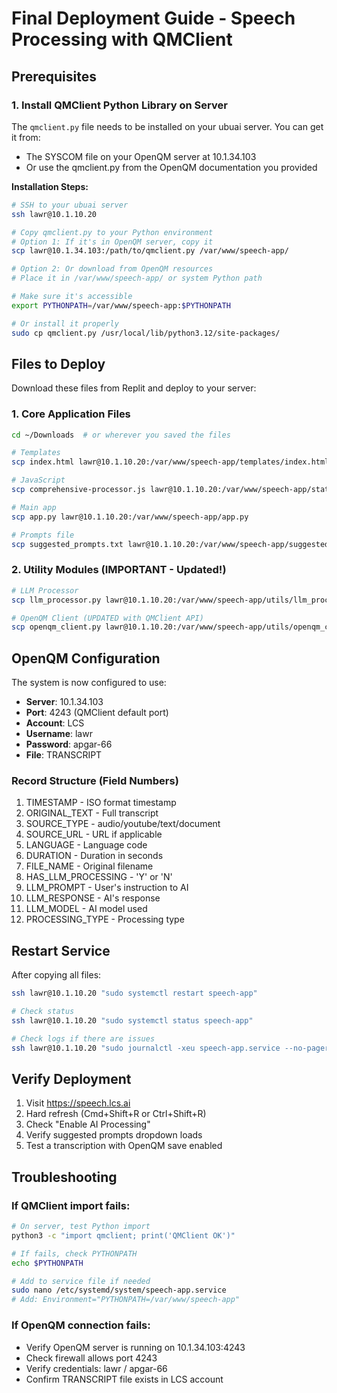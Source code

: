 # Final Deployment Guide - Speech Processing with QMClient

## Prerequisites

### 1. Install QMClient Python Library on Server

The `qmclient.py` file needs to be installed on your ubuai server. You can get it from:
- The SYSCOM file on your OpenQM server at 10.1.34.103
- Or use the qmclient.py from the OpenQM documentation you provided

**Installation Steps:**
```bash
# SSH to your ubuai server
ssh lawr@10.1.10.20

# Copy qmclient.py to your Python environment
# Option 1: If it's in OpenQM server, copy it
scp lawr@10.1.34.103:/path/to/qmclient.py /var/www/speech-app/

# Option 2: Or download from OpenQM resources
# Place it in /var/www/speech-app/ or system Python path

# Make sure it's accessible
export PYTHONPATH=/var/www/speech-app:$PYTHONPATH

# Or install it properly
sudo cp qmclient.py /usr/local/lib/python3.12/site-packages/
```

## Files to Deploy

Download these files from Replit and deploy to your server:

### 1. Core Application Files
```bash
cd ~/Downloads  # or wherever you saved the files

# Templates
scp index.html lawr@10.1.10.20:/var/www/speech-app/templates/index.html

# JavaScript
scp comprehensive-processor.js lawr@10.1.10.20:/var/www/speech-app/static/js/comprehensive-processor.js

# Main app
scp app.py lawr@10.1.10.20:/var/www/speech-app/app.py

# Prompts file
scp suggested_prompts.txt lawr@10.1.10.20:/var/www/speech-app/suggested_prompts.txt
```

### 2. Utility Modules (IMPORTANT - Updated!)
```bash
# LLM Processor
scp llm_processor.py lawr@10.1.10.20:/var/www/speech-app/utils/llm_processor.py

# OpenQM Client (UPDATED with QMClient API)
scp openqm_client.py lawr@10.1.10.20:/var/www/speech-app/utils/openqm_client.py
```

## OpenQM Configuration

The system is now configured to use:
- **Server**: 10.1.34.103
- **Port**: 4243 (QMClient default port)
- **Account**: LCS
- **Username**: lawr
- **Password**: apgar-66
- **File**: TRANSCRIPT

### Record Structure (Field Numbers)
1. TIMESTAMP - ISO format timestamp
2. ORIGINAL_TEXT - Full transcript
3. SOURCE_TYPE - audio/youtube/text/document
4. SOURCE_URL - URL if applicable
5. LANGUAGE - Language code
6. DURATION - Duration in seconds
7. FILE_NAME - Original filename
8. HAS_LLM_PROCESSING - 'Y' or 'N'
9. LLM_PROMPT - User's instruction to AI
10. LLM_RESPONSE - AI's response
11. LLM_MODEL - AI model used
12. PROCESSING_TYPE - Processing type

## Restart Service

After copying all files:
```bash
ssh lawr@10.1.10.20 "sudo systemctl restart speech-app"

# Check status
ssh lawr@10.1.10.20 "sudo systemctl status speech-app"

# Check logs if there are issues
ssh lawr@10.1.10.20 "sudo journalctl -xeu speech-app.service --no-pager | tail -50"
```

## Verify Deployment

1. Visit https://speech.lcs.ai
2. Hard refresh (Cmd+Shift+R or Ctrl+Shift+R)
3. Check "Enable AI Processing"
4. Verify suggested prompts dropdown loads
5. Test a transcription with OpenQM save enabled

## Troubleshooting

### If QMClient import fails:
```bash
# On server, test Python import
python3 -c "import qmclient; print('QMClient OK')"

# If fails, check PYTHONPATH
echo $PYTHONPATH

# Add to service file if needed
sudo nano /etc/systemd/system/speech-app.service
# Add: Environment="PYTHONPATH=/var/www/speech-app"
```

### If OpenQM connection fails:
- Verify OpenQM server is running on 10.1.34.103:4243
- Check firewall allows port 4243
- Verify credentials: lawr / apgar-66
- Confirm TRANSCRIPT file exists in LCS account
